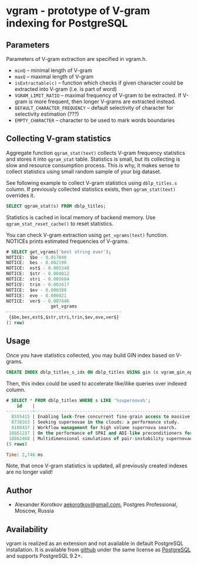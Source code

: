 vgram - prototype of V-gram indexing for PostgreSQL
===================================================

Parameters
----------

Parameters of V-gram extraction are specified in vgram.h.

 * `minQ` – minimal length of V-gram
 * `maxQ` – maximal length of V-gram
 * `isExtractable(c)` – function which checks if given character could be
   extracted into V-gram (i.e. is part of word)
 * `VGRAM_LIMIT_RATIO` – maximal frequency of V-gram to be extracted.  If V-gram
   is more frequent, then longer V-grams are extracted instead.
 * `DEFAULT_CHARACTER_FREQUENCY` – default selectivity of character for
   selectivity estimation (???)
 * `EMPTY_CHARACTER` – character to be used to mark words boundaries

Collecting V-gram statistics
----------------------------

Aggregate function `qgram_stat(text)` collects V-gram frequency statistics and
stores it into `qgram_stat` table.  Statistics is small, but its collecting
is slow and resource consumption process.  This is why, it makes sense to
collect statistics using small random sample of your big dataset.

See following example to collect V-gram statistics using `dblp_titles.s` column.
If previously collected statistics exists, then `qgram_stat(text)` overrides
it.

```sql
SELECT qgram_stat(s) FROM dblp_titles;
```

Statistics is cached in local memory of backend memory.  Use
`qgram_stat_reset_cache()` to reset statistics.

You can check V-gram extraction using `get_vgrams(text)` function.  NOTICEs
prints estimated frequencies of V-grams.

```sql
# SELECT get_vgrams('best string ever');
NOTICE:  $be - 0.017040
NOTICE:  bes - 0.002190
NOTICE:  est$ - 0.005348
NOTICE:  $str - 0.004012
NOTICE:  stri - 0.005604
NOTICE:  trin - 0.003417
NOTICE:  $ev - 0.000388
NOTICE:  eve - 0.006021
NOTICE:  ver$ - 0.007446
                 get_vgrams
--------------------------------------------
 {$be,bes,est$,$str,stri,trin,$ev,eve,ver$}
(1 row)
```

Usage
-----

Once you have statistics collected, you may build GIN index based on V-grams.

```sql
CREATE INDEX dblp_titles_s_idx ON dblp_titles USING gin (s vgram_gin_ops);
```

Then, this index could be used to accelerate like/ilike queries over indexed
column.

```sql
# SELECT * FROM dblp_titles WHERE s LIKE '%supernova%';
    id    |                                                             s
----------+---------------------------------------------------------------------------------------------------------------------------
  8555415 | Enabling lock-free concurrent fine-grain access to massive distributed data: Application to supernovae detection.
  8738163 | Seeking supernovae in the clouds: a performance study.
  9108437 | Workflow management for high volume supernova search.
 10861237 | On the performance of SPAI and ADI-like preconditioners for core collapse supernova simulations in one spatial dimension.
 10862468 | Multidimensional simulations of pair-instability supernovae.
(5 rows)

Time: 2,746 ms
```

Note, that once V-gram statistics is updated, all previously created indexes
are no longer valid!


Author
------

 * Alexander Korotkov <aekorotkov@gmail.com>, Postgres Professional, Moscow, Russia

Availability
------------

vgram is realized as an extension and not available in default PostgreSQL
installation. It is available from
[github](https://github.com/postgrespro/vgram)
under the same license as
[PostgreSQL](https://www.postgresql.org/about/licence/)
and supports PostgreSQL 9.2+.
